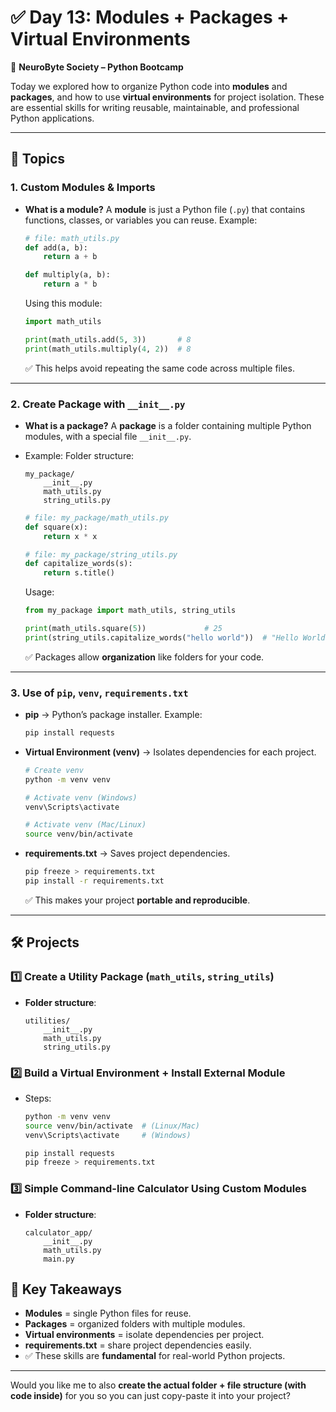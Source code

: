 # ✅ Day 13: Modules + Packages + Virtual Environments

📍 **NeuroByte Society – Python Bootcamp**

Today we explored how to organize Python code into **modules** and **packages**, and how to use **virtual environments** for project isolation. These are essential skills for writing reusable, maintainable, and professional Python applications.

---

## 📘 Topics

### 1. Custom Modules & Imports

* **What is a module?**
  A **module** is just a Python file (`.py`) that contains functions, classes, or variables you can reuse.
  Example:

  ```python
  # file: math_utils.py
  def add(a, b):
      return a + b

  def multiply(a, b):
      return a * b
  ```

  Using this module:

  ```python
  import math_utils

  print(math_utils.add(5, 3))       # 8
  print(math_utils.multiply(4, 2))  # 8
  ```

  ✅ This helps avoid repeating the same code across multiple files.

---

### 2. Create Package with `__init__.py`

* **What is a package?**
  A **package** is a folder containing multiple Python modules, with a special file `__init__.py`.

* Example:
  Folder structure:

  ```
  my_package/
      __init__.py
      math_utils.py
      string_utils.py
  ```

  ```python
  # file: my_package/math_utils.py
  def square(x):
      return x * x
  ```

  ```python
  # file: my_package/string_utils.py
  def capitalize_words(s):
      return s.title()
  ```

  Usage:

  ```python
  from my_package import math_utils, string_utils

  print(math_utils.square(5))             # 25
  print(string_utils.capitalize_words("hello world"))  # "Hello World"
  ```

  ✅ Packages allow **organization** like folders for your code.

---

### 3. Use of `pip`, `venv`, `requirements.txt`

* **pip** → Python’s package installer.
  Example:

  ```bash
  pip install requests
  ```

* **Virtual Environment (venv)** → Isolates dependencies for each project.

  ```bash
  # Create venv
  python -m venv venv

  # Activate venv (Windows)
  venv\Scripts\activate

  # Activate venv (Mac/Linux)
  source venv/bin/activate
  ```

* **requirements.txt** → Saves project dependencies.

  ```bash
  pip freeze > requirements.txt
  pip install -r requirements.txt
  ```

  ✅ This makes your project **portable and reproducible**.

---

## 🛠️ Projects

### 1️⃣ Create a Utility Package (`math_utils`, `string_utils`)

* **Folder structure**:

  ```
  utilities/
      __init__.py
      math_utils.py
      string_utils.py
  ```
  
### 2️⃣ Build a Virtual Environment + Install External Module

* Steps:

  ```bash
  python -m venv venv
  source venv/bin/activate  # (Linux/Mac)
  venv\Scripts\activate     # (Windows)

  pip install requests
  pip freeze > requirements.txt
  ```

### 3️⃣ Simple Command-line Calculator Using Custom Modules

* **Folder structure**:

  ```
  calculator_app/
      __init__.py
      math_utils.py
      main.py
  ```

## 🎯 Key Takeaways

* **Modules** = single Python files for reuse.
* **Packages** = organized folders with multiple modules.
* **Virtual environments** = isolate dependencies per project.
* **requirements.txt** = share project dependencies easily.
* ✅ These skills are **fundamental** for real-world Python projects.

---

Would you like me to also **create the actual folder + file structure (with code inside)** for you so you can just copy-paste it into your project?
